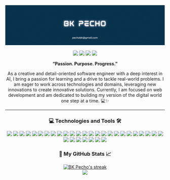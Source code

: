 <img src="./assets/banner.gif" />

<p align="center">
  <a href="https://linkedin.com/in/bkpecho" target="blank"
    ><img
      src="https://img.shields.io/static/v1?label=&labelColor=09344D&message=LINKEDIN&color=09344D&style=for-the-badge&logo=linkedin"
  /></a>
  <a href="https://www.twitter.com/bkpecho" target="blank"
    ><img
      src="https://img.shields.io/static/v1?label=&labelColor=09344D&message=TWITTER&color=09344D&style=for-the-badge&logo=twitter&logoColor=white"
  /></a>
  <a href="https://www.frontendmentor.io/profile/bkpecho" target="blank"
    ><img
      src="https://img.shields.io/static/v1?label=&labelColor=09344D&message=FRONTEND MENTOR&color=09344D&style=for-the-badge&logo=frontend mentor&logoColor=white"
  /></a>
  <a href="https://www.codewars.com/users/bkpecho" target="blank"
    ><img
      src="https://img.shields.io/static/v1?label=&labelColor=09344D&message=CODEWARS&color=09344D&style=for-the-badge&logo=codewars&logoColor=white"
  /></a>
</p>

<p align="center">
  <strong>“Passion. Purpose. Progress.”</strong>
</p>

<p align="center">
  As a creative and detail-oriented software engineer with a deep interest in
  AI, I bring a passion for learning and a drive to tackle real-world problems.
  I am eager to work across technologies and domains, leveraging new innovations
  to create innovative solutions. Currently, I am focused on web development and
  am dedicated to building my version of the digital world one step at a time.
  💻✨
</p>

---

<h3 align="center">💻 Technologies and Tools 🛠️</h3>
<p align="center">
  <img
    src="https://img.shields.io/static/v1?label=&labelColor=09344D&message=HTML5&color=09344D&style=flat&logo=html5"
  />
  <img
    src="https://img.shields.io/static/v1?label=&labelColor=09344D&message=CSS3&color=09344D&logoColor=blue&style=flat&logo=css3"
  />
  <img
    src="https://img.shields.io/static/v1?label=&labelColor=09344D&message=SASS&color=09344D&style=flat&logo=sass"
  />
  <img
    src="https://img.shields.io/static/v1?label=&labelColor=09344D&message=BEM&color=09344D&style=flat&logo=bem"
  />
  <img
    src="https://img.shields.io/static/v1?label=&labelColor=09344D&message=JAVASCRIPT&color=09344D&style=flat&logo=javascript"
  />
  <img
    src="https://img.shields.io/static/v1?label=&labelColor=09344D&message=MONGO-DB&color=09344D&style=flat&logo=mongodb"
  />
  <img
    src="https://img.shields.io/static/v1?label=&labelColor=09344D&message=EXPRESS.JS&color=09344D&style=flat&logo=express"
  />
  <img
    src="https://img.shields.io/static/v1?label=&labelColor=09344D&message=REACT.JS&color=09344D&style=flat&logo=react"
  />
  <img
    src="https://img.shields.io/static/v1?label=&labelColor=09344D&message=REACT NATIVE&color=09344D&style=flat&logo=react"
  />
  <img
    src="https://img.shields.io/static/v1?label=&labelColor=09344D&message=NODE.JS&color=09344D&style=flat&logo=node.js"
  />
  <img
    src="https://img.shields.io/static/v1?label=&labelColor=09344D&message=POSTGRESQL&color=09344D&style=flat&logo=postgresql"
  />
  <img
    src="https://img.shields.io/static/v1?label=&labelColor=09344D&message=VUE.JS&color=09344D&style=flat&logo=vue.js"
  />
  <img
    src="https://img.shields.io/static/v1?label=&labelColor=09344D&message=FIREBASE&color=09344D&style=flat&logo=firebase"
  />
  <img
    src="https://custom-icon-badges.demolab.com/static/v1?label=&labelColor=09344D&message=JAVA&color=09344D&logoColor=white&style=flat&logo=java"
  />
  <img
    src="https://custom-icon-badges.demolab.com/static/v1?label=&labelColor=09344D&message=SQL&color=09344D&logoColor=white&style=flat&logo=database"
  />
  <img
    src="https://img.shields.io/static/v1?label=&labelColor=09344D&message=MYSQL&color=09344D&logoColor=gold&style=flat&logo=mysql"
  />
  <img
    src="https://img.shields.io/static/v1?label=&labelColor=09344D&message=SQLITE&color=09344D&style=flat&logo=sqlite"
  />
  <img
    src="https://img.shields.io/static/v1?label=&labelColor=09344D&message=XAMPP&color=09344D&style=flat&logo=xampp"
  />
  <img
    src="https://img.shields.io/static/v1?label=&labelColor=09344D&message=ANDROID STUDIO&color=09344D&style=flat&logo=android studio"
  />
  <img
    src="https://img.shields.io/static/v1?label=&labelColor=09344D&message=NETBEANS&color=09344D&style=flat&logo=apache netbeans ide"
  />
  <img
    src="https://img.shields.io/static/v1?label=&labelColor=09344D&message=ECLIPSE&color=09344D&style=flat&logo=eclipse ide"
  />
  <img
    src="https://img.shields.io/static/v1?label=&labelColor=09344D&message=VS CODE&color=09344D&logoColor=blue&style=flat&logo=visual studio code"
  />
  <img
    src="https://img.shields.io/static/v1?label=&labelColor=09344D&message=NETLIFY&color=09344D&style=flat&logo=netlify"
  />
  <img
    src="https://img.shields.io/static/v1?label=&labelColor=09344D&message=POSTMAN&color=09344D&logoColor=FF6C37&style=flat&logo=postman"
  />
  <img
    src="https://img.shields.io/static/v1?label=&labelColor=09344D&message=GIT&color=09344D&style=flat&logo=git"
  />
  <img
    src="https://img.shields.io/static/v1?label=&labelColor=09344D&message=GITHUB&color=09344D&style=flat&logo=github"
  />
  <img
    src="https://img.shields.io/static/v1?label=&labelColor=09344D&message=GITHUB PAGES&color=09344D&style=flat&logo=github pages"
  />
  <img
    src="https://img.shields.io/static/v1?label=&labelColor=09344D&message=MARKDOWN&color=09344D&style=flat&logo=markdown"
  />
  <img
    src="https://img.shields.io/static/v1?label=&labelColor=09344D&message=BASH&color=09344D&logoColor=white&style=flat&logo=gnu bash"
  />
  <img
    src="https://img.shields.io/static/v1?label=&labelColor=09344D&message=LINUX&color=09344D&style=flat&logo=linux"
  />
  <img
    src="https://img.shields.io/static/v1?label=&labelColor=09344D&message=POP!_OS&color=09344D&style=flat&logo=pop!_os"
  />
  <img
    src="https://img.shields.io/static/v1?label=&labelColor=09344D&message=ADOBE&color=09344D&style=flat&logo=adobe&logoColor=ff0000"
  />
</p>

<h3 align="center">🚀 My GitHub Stats 📈</h3>

<!-- GitHub Readme Streak Stats - https://github.com/DenverCoder1/github-readme-streak-stats -->
<p align="center">
  <a href="https://github.com/DenverCoder1/github-readme-streak-stats">
    <img
      title="🔥 Get streak stats for your profile at git.io/streak-stats"
      alt="BK Pecho's streak"
      src="https://streak-stats.demolab.com/?user=bkpecho&theme=prussian&background=09344D&fire=white&ring=white&sideNums=white&sideLabels=white&dates=667BCD&hide_border=true"
    />
  </a>
  <br />
  <a href="https://commits.top/philippines_private.html">
    <img
      src="https://img.shields.io/static/v1?label=MOST ACTIVE GITHUB USERS IN PH&labelColor=09344D&message=Top 1%&color=B1361E&style=for-the-badge&logo=github&logoColor=white"
    />
  </a>
</p>
